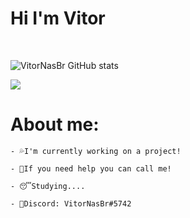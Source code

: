# Hi I'm Vitor
<br/>

![VitorNasBr GitHub stats](https://github-readme-stats.vercel.app/api?username=VitorNasBr&show_icons=true&theme=dark) 

<!-- <img src="https://discord.c99.nl/widget/theme-3/396468587398823938.png" >  -->

<p float="left">
  <img src="https://discord.c99.nl/widget/theme-3/396468587398823938.png"/>
</p>

# About me:

```
- 💦I'm currently working on a project!
 
- 👊If you need help you can call me!
 
- 😴Studying....

- 🧾Discord: VitorNasBr#5742
```
<br/>





<!-- ![Top Langs](https://github-readme-stats.vercel.app/api/top-langs/?username=VitorNasBr&langs_count=8&theme=dark) -->
